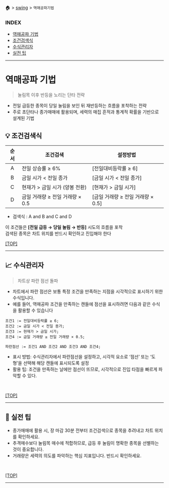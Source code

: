 🏠 > [swing](./) > `역매공파기법`
<!-- https://www.youtube.com/playlist?list=PLYoNND5p81l2cEc_jRMDobRkFGiqPoF2a -->

### INDEX
- [역매공파 기법](#역매공파-기법)
- [조건검색식](#-조건검색식)
- [수식관리자](#-수식관리자)
- [실전 팁](#-실전-팁)

---
# 역매공파 기법
> 눌림목 이후 반등을 노리는 단타 전략
- 전일 급등한 종목이 당일 눌림을 보인 뒤 재반등하는 흐름을 포착하는 전략
- 주로 초단타나 종가매매에 활용되며, 세력의 매집 흔적과 통계적 확률을 기반으로 설계된 기법

## 💡 조건검색식
| 순서 | 조건검색 | 설정방법 |
|:---:|--------|---------|
| A | 전일 상승률 ≥ 6%      | [전일대비등락률 ≥ 6] |
| B | 금일 시가 < 전일 종가  | [금일 시가 < 전일 종가]  |
| C | 현재가 > 금일 시가 (양봉 전환)    | [현재가 > 금일 시가] |
| D | 금일 거래량 ≥ 전일 거래량 × 0.5   | [금일 거래량 ≥ 전일 거래량 × 0.5] |

- 검색식 :  A and B and C and D 

 이 조건들은 **[전일 급등 → 당일 눌림 → 반등]** 시도의 흐름을 포착 <br/>
검색된 종목은 차트 위치를 반드시 확인하고 진입해야 한다
<br/>

[[TOP]](#index)

---
## 📈 수식관리자 
> 차트상 파란 점선 돌파
- 차트에서 파란 점선은 보통 특정 조건을 만족하는 지점을 시각적으로 표시하기 위한 수식입니다. 
- 예를 들어, 역매공파 조건을 만족하는 캔들에 점선을 표시하려면 다음과 같은 수식을 활용할 수 있습니다

```shell
조건1 := 전일대비등락률 ≥ 6;
조건2 := 금일 시가 < 전일 종가;
조건3 := 현재가 > 금일 시가;
조건4 := 금일 거래량 ≥ 전일 거래량 × 0.5;

파란점선 := 조건1 AND 조건2 AND 조건3 AND 조건4;
```
- 표시 방법: 수식관리자에서 파란점선을 설정하고, 시각적 요소로 ‘점선’ 또는 ‘도형’을 선택해 해당 캔들에 표시되도록 설정
- 활용 팁: 조건을 만족하는 날에만 점선이 뜨므로, 시각적으로 진입 타점을 빠르게 파악할 수 있다.
<br/>

[[TOP]](#index)

---
## 🧠 실전 팁
- 종가매매에 활용 시, 장 마감 30분 전부터 조건검색으로 종목을 추려내고 차트 위치를 확인하세요.
- 추격매수보다 눌림목 매수에 적합하므로, 급등 후 눌림이 명확한 종목을 선별하는 것이 중요합니다.
- 거래량은 세력의 의도를 파악하는 핵심 지표입니다. 반드시 확인하세요.

<br/>

[[TOP]](#index)

---
